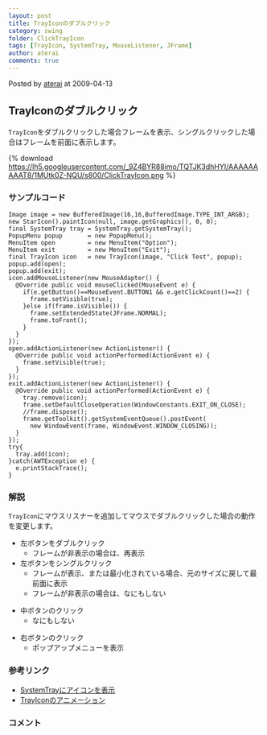 ```yaml
---
layout: post
title: TrayIconのダブルクリック
category: swing
folder: ClickTrayIcon
tags: [TrayIcon, SystemTray, MouseListener, JFrame]
author: aterai
comments: true
---
```


Posted by [aterai](http://terai.xrea.jp/aterai.html) at 2009-04-13

## TrayIconのダブルクリック
`TrayIcon`をダブルクリックした場合フレームを表示、シングルクリックした場合はフレームを前面に表示します。

{% download https://lh5.googleusercontent.com/_9Z4BYR88imo/TQTJK3dhHYI/AAAAAAAAAT8/1MUtk0Z-NQU/s800/ClickTrayIcon.png %}

### サンプルコード
<pre class="prettyprint"><code>Image image = new BufferedImage(16,16,BufferedImage.TYPE_INT_ARGB);
new StarIcon().paintIcon(null, image.getGraphics(), 0, 0);
final SystemTray tray = SystemTray.getSystemTray();
PopupMenu popup       = new PopupMenu();
MenuItem open         = new MenuItem("Option");
MenuItem exit         = new MenuItem("Exit");
final TrayIcon icon   = new TrayIcon(image, "Click Test", popup);
popup.add(open);
popup.add(exit);
icon.addMouseListener(new MouseAdapter() {
  @Override public void mouseClicked(MouseEvent e) {
    if(e.getButton()==MouseEvent.BUTTON1 &amp;&amp; e.getClickCount()==2) {
      frame.setVisible(true);
    }else if(frame.isVisible()) {
      frame.setExtendedState(JFrame.NORMAL);
      frame.toFront();
    }
  }
});
open.addActionListener(new ActionListener() {
  @Override public void actionPerformed(ActionEvent e) {
    frame.setVisible(true);
  }
});
exit.addActionListener(new ActionListener() {
  @Override public void actionPerformed(ActionEvent e) {
    tray.remove(icon);
    frame.setDefaultCloseOperation(WindowConstants.EXIT_ON_CLOSE);
    //frame.dispose();
    frame.getToolkit().getSystemEventQueue().postEvent(
      new WindowEvent(frame, WindowEvent.WINDOW_CLOSING));
  }
});
try{
  tray.add(icon);
}catch(AWTException e) {
  e.printStackTrace();
}
</code></pre>

### 解説
`TrayIcon`にマウスリスナーを追加してマウスでダブルクリックした場合の動作を変更します。

- 左ボタンをダブルクリック
    - フレームが非表示の場合は、再表示
- 左ボタンをシングルクリック
    - フレームが表示、または最小化されている場合、元のサイズに戻して最前面に表示
    - フレームが非表示の場合は、なにもしない

<!-- dummy comment line for breaking list -->

- 中ボタンのクリック
    - なにもしない

<!-- dummy comment line for breaking list -->

- 右ボタンのクリック
    - ポップアップメニューを表示

<!-- dummy comment line for breaking list -->

### 参考リンク
- [SystemTrayにアイコンを表示](http://terai.xrea.jp/Swing/SystemTray.html)
- [TrayIconのアニメーション](http://terai.xrea.jp/Swing/AnimatedTrayIcon.html)

<!-- dummy comment line for breaking list -->

### コメント
